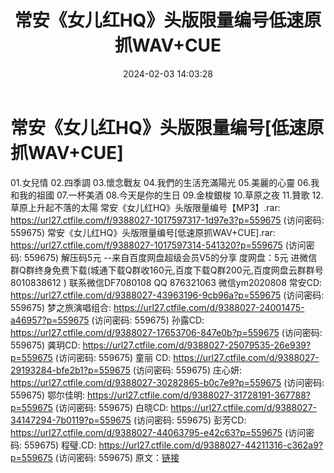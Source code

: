 ﻿---
title: 常安《女儿红HQ》头版限量编号低速原抓WAV+CUE
date: 2024-02-03 14:03:28
categories: 新碟专辑、稀有等精品
tags: 华语中文
---
# 常安《女儿红HQ》头版限量编号[低速原抓WAV+CUE]

01.女兒情
02.四季調
03.懷念戰友
04.我們的生活充滿陽光
05.美麗的心靈
06.我和我的祖國
07.一杯美酒
08.今天是你的生日
09.金梭銀梭
10.草原之夜
11.贊歌
12.草原上升起不落的太陽
常安《女儿红HQ》头版限量编号【MP3】.rar: https://url27.ctfile.com/f/9388027-1017597317-1d97e3?p=559675
(访问密码: 559675)
常安《女儿红HQ》头版限量编号[低速原抓WAV+CUE].rar: https://url27.ctfile.com/f/9388027-1017597314-541320?p=559675
(访问密码: 559675)
解压码5元
--来自百度网盘超级会员V5的分享
度网盘：5元
进微信群Q群终身免费下载(城通下载Q群收160元,百度下载Q群200元,百度网盘云群群号8010838612 )
联系微信DF7080108 QQ 876321063
微信ym2020808
常安CD: https://url27.ctfile.com/d/9388027-43963196-9cb96a?p=559675
(访问密码: 559675)
梦之旅演唱组合: https://url27.ctfile.com/d/9388027-24001475-a46957?p=559675
(访问密码: 559675)
孙露CD: https://url27.ctfile.com/d/9388027-17653706-847e0b?p=559675
(访问密码: 559675)
龚玥CD: https://url27.ctfile.com/d/9388027-25079535-26e939?p=559675
(访问密码: 559675)
童丽 CD: https://url27.ctfile.com/d/9388027-29193284-bfe2b1?p=559675
(访问密码: 559675)
庄心妍: https://url27.ctfile.com/d/9388027-30282865-b0c7e9?p=559675
(访问密码: 559675)
鄂尔佳明: https://url27.ctfile.com/d/9388027-31728191-367788?p=559675
(访问密码: 559675)
白晓CD: https://url27.ctfile.com/d/9388027-34147294-7b0119?p=559675
(访问密码: 559675)
彭芳CD: https://url27.ctfile.com/d/9388027-44063795-e42c63?p=559675
(访问密码: 559675)
程璧.CD: https://url27.ctfile.com/d/9388027-44211316-c362a9?p=559675
(访问密码: 559675)
原文：[链接](https://blog.sina.com.cn/s/blog_1647c7e76010314d1.html)